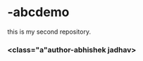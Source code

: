 # -abcdemo
this is my second repository.<br>
<b><h3><class="a"author-abhishek jadhav></h3><b>
<style>#a{
  color="red":
}</style>



